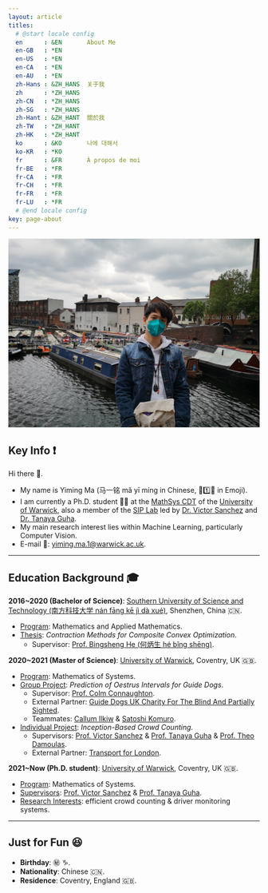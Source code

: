 ```yaml
---
layout: article
titles:
  # @start locale config
  en      : &EN       About Me
  en-GB   : *EN
  en-US   : *EN
  en-CA   : *EN
  en-AU   : *EN
  zh-Hans : &ZH_HANS  关于我
  zh      : *ZH_HANS
  zh-CN   : *ZH_HANS
  zh-SG   : *ZH_HANS
  zh-Hant : &ZH_HANT  關於我
  zh-TW   : *ZH_HANT
  zh-HK   : *ZH_HANT
  ko      : &KO       나에 대해서
  ko-KR   : *KO
  fr      : &FR       À propos de moi
  fr-BE   : *FR
  fr-CA   : *FR
  fr-CH   : *FR
  fr-FR   : *FR
  fr-LU   : *FR
  # @end locale config
key: page-about
---
```


![me](about.assets/me.jpg)

## Key Info :exclamation:

Hi there :wave:. 

- My name is Yiming Ma (马一铭 mǎ yī míng in Chinese, :horse::one::knife: in Emoji).
- I am currently a Ph.D. student :man_student: at the [MathSys CDT](https://warwick.ac.uk/fac/sci/mathsys/) of the [University of Warwick](https://warwick.ac.uk/), also a member of the [SIP Lab](https://warwick.ac.uk/fac/sci/dcs/research/siplab/) led by [Dr. Victor Sanchez](https://www.dcs.warwick.ac.uk/~vsanchez/Victor_Sanchez/Victor_Sanchez.html) and [Dr. Tanaya Guha](https://www.tanayag.com/). 
- My main research interest lies within Machine Learning, particularly Computer Vision.
- E-mail :e-mail:: [yiming.ma.1@warwick.ac.uk](mailto:yiming.ma.1@warwick.ac.uk).

----------------

## Education Background :mortar_board:

**2016~2020 (Bachelor of Science)**:  [Southern University of Science and Technology (南方科技大学 nán fāng kē jì dà xué)](https://www.sustech.edu.cn/en/), Shenzhen, China :cn:.

- <u>Program</u>: Mathematics and Applied Mathematics.
- <u>Thesis</u>: *Contraction Methods for Composite Convex Optimization*.
    - Supervisor: [Prof. Bingsheng He (何炳生 hé bǐng shēng)](http://maths.nju.edu.cn/~hebma/).

**2020~2021 (Master of Science)**: [University of Warwick](https://warwick.ac.uk/), Coventry, UK :gb:.

- <u>Program</u>: Mathematics of Systems.
- <u>Group Project</u>: *Prediction of Oestrus Intervals for Guide Dogs*.
    - Supervisor: [Prof. Colm Connaughton](https://warwick.ac.uk/fac/sci/maths/people/staff/colm_connaughton/).
    - External Partner: [Guide Dogs UK Charity For The Blind And Partially Sighted](https://www.guidedogs.org.uk/).
    - Teammates: [Callum Ilkiw](https://warwick.ac.uk/fac/sci/mathsys/people/students/2020intake/ilkiw/) & [Satoshi Komuro](https://warwick.ac.uk/fac/sci/mathsys/people/students/2020intake/komuro/).
- <u>Individual Project</u>: *Inception-Based Crowd Counting*.
    - Supervisors: [Prof. Victor Sanchez](https://www.dcs.warwick.ac.uk/~vsanchez/Victor_Sanchez/Victor_Sanchez.html) & [Prof. Tanaya Guha](https://www.tanayag.com/) & [Prof. Theo Damoulas](https://warwick.ac.uk/fac/sci/statistics/staff/academic-research/damoulas/).
    - External Partner: [Transport for London](https://tfl.gov.uk/).

**2021~Now (Ph.D. student)**: [University of Warwick](https://warwick.ac.uk/), Coventry, UK :gb:.

- <u>Program</u>: Mathematics of Systems.
- <u>Supervisors</u>: [Prof. Victor Sanchez](https://www.dcs.warwick.ac.uk/~vsanchez/Victor_Sanchez/Victor_Sanchez.html) & [Prof. Tanaya Guha](https://www.tanayag.com/).
- <u>Research Interests</u>: efficient crowd counting & driver monitoring systems.

-----

## Just for Fun :laughing:

- **Birthday**: :secret: :capricorn:.
- **Nationality**: Chinese :cn:.
- **Residence**: Coventry, England :uk:.
